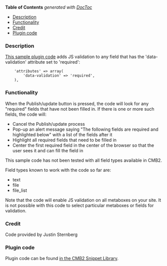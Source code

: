 <!-- START doctoc generated TOC please keep comment here to allow auto update -->
<!-- DON'T EDIT THIS SECTION, INSTEAD RE-RUN doctoc TO UPDATE -->
**Table of Contents**  *generated with [DocToc](https://github.com/thlorenz/doctoc)*

- [Description](#description)
- [Functionality](#functionality)
- [Credit](#credit)
- [Plugin code](#plugin-code)

<!-- END doctoc generated TOC please keep comment here to allow auto update -->

### Description
[This sample plugin code](https://github.com/WebDevStudios/CMB2-Snippet-Library/blob/master/javascript/cmb2-js-validation-required.php) adds JS validation to any field that has the 'data-validation' attribute set to 'required':

		'attributes' => array(
			'data-validation' => 'required',
		),

### Functionality

When the Publish/update button is pressed, the code will look for any "required" fields that have not been filled in. If there is one or more such fields, the code will:
* Cancel the Publish/update process
* Pop-up an alert message saying "The following fields are required and highlighted below" with a list of the fields after it
* Highlight all required fields that need to be filled in
* Center the first required field in the center of the browser so that the user sees it and can fill the field in

This sample code has not been tested with all field types available in CMB2.

Field types known to work with the code so far are:

* text
* file
* file_list

Note that the code will enable JS validation on all metaboxes on your site. It is not possible with this code to select particular metaboxes or fields for validation.

### Credit
Code provided by Justin Sternberg

### Plugin code

Plugin code can be found [in the CMB2 Snippet Library](https://github.com/WebDevStudios/CMB2-Snippet-Library/blob/master/javascript/cmb2-js-validation-required.php).
